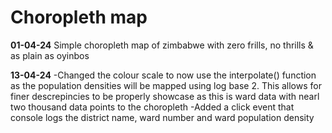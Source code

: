 # Choropleth map

**01-04-24**
Simple choropleth map of zimbabwe with zero frills, no thrills & as plain as oyinbos

**13-04-24**
-Changed the colour scale to now use the interpolate() function as the population densities will be mapped using log base 2. This allows for finer descrepincies to be properly showcase as this is ward data with nearl two thousand data points to the choropleth
-Added a click event that console logs the district name, ward number and ward population density
